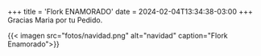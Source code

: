 +++
title = 'Flork ENAMORADO'
date = 2024-02-04T13:34:38-03:00
+++
Gracias Maria por tu Pedido.

{{< imagen src="fotos/navidad.png" alt="navidad" caption="Flork Enamorado">}}
